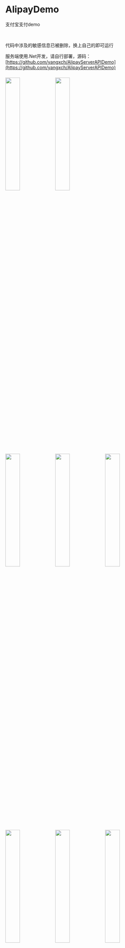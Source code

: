 # AlipayDemo
支付宝支付demo

<br>

代码中涉及的敏感信息已被删除，换上自己的即可运行

服务端使用.Net开发，请自行部署，源码：[https://github.com/yangxch/AlipayServerAPIDemo](https://github.com/yangxch/AlipayServerAPIDemo)

### 
<div> 
<img src="https://github.com/yangxch/AlipayDemo/raw/master/screenshot/home.jpg" width="30%" height="30%">
<img src="https://github.com/yangxch/AlipayDemo/raw/master/screenshot/jiaqian.png" width="30%" height="30%">
</div>

<img src="https://github.com/yangxch/AlipayDemo/raw/master/screenshot/login.png" width="30%" height="30%">
<img src="https://github.com/yangxch/AlipayDemo/raw/master/screenshot/info.jpg" width="30%" height="30%">
<img src="https://github.com/yangxch/AlipayDemo/raw/master/screenshot/pwd.png" width="30%" height="30%">

<img src="https://github.com/yangxch/AlipayDemo/raw/master/screenshot/paysuccess.png" width="30%" height="30%">
<img src="https://github.com/yangxch/AlipayDemo/raw/master/screenshot/pay_cancel.png" width="30%" height="30%">
<img src="https://github.com/yangxch/AlipayDemo/raw/master/screenshot/complete.jpg" width="30%" height="30%">

